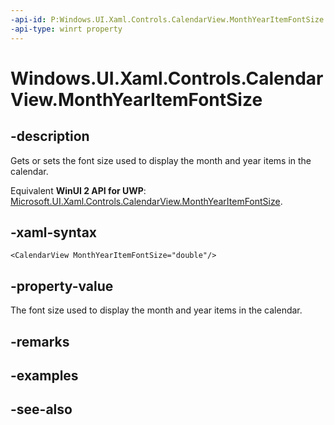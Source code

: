 ```yaml
---
-api-id: P:Windows.UI.Xaml.Controls.CalendarView.MonthYearItemFontSize
-api-type: winrt property
---
```


<!-- Property syntax
public double MonthYearItemFontSize { get;  set; }
-->

# Windows.UI.Xaml.Controls.CalendarView.MonthYearItemFontSize

## -description
Gets or sets the font size used to display the month and year items in the calendar.

Equivalent **WinUI 2 API for UWP**: [Microsoft.UI.Xaml.Controls.CalendarView.MonthYearItemFontSize](/windows/winui/api/microsoft.ui.xaml.controls.calendarview.monthyearitemfontsize).

## -xaml-syntax
```xaml
<CalendarView MonthYearItemFontSize="double"/>
```


## -property-value
The font size used to display the month and year items in the calendar.

## -remarks

## -examples

## -see-also
